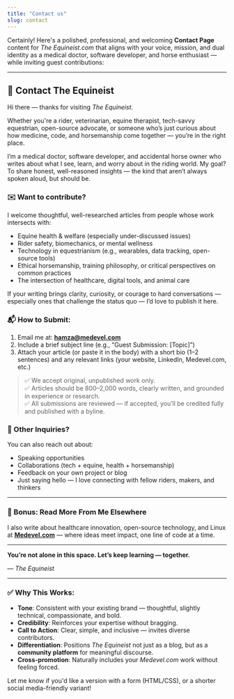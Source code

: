 ```yaml
---
title: "Contact us"
slug: contact
---
```

Certainly! Here's a polished, professional, and welcoming **Contact Page** content for *The Equineist.com* that aligns with your voice, mission, and dual identity as a medical doctor, software developer, and horse enthusiast — while inviting guest contributions:

---

## 📩 Contact The Equineist

Hi there — thanks for visiting *The Equineist*.  

Whether you're a rider, veterinarian, equine therapist, tech-savvy equestrian, open-source advocate, or someone who’s just curious about how medicine, code, and horsemanship come together — you’re in the right place.

I’m a medical doctor, software developer, and accidental horse owner who writes about what I see, learn, and worry about in the riding world. My goal? To share honest, well-reasoned insights — the kind that aren’t always spoken aloud, but should be.

### ✉️ Want to contribute?

I welcome thoughtful, well-researched articles from people whose work intersects with:
- Equine health & welfare (especially under-discussed issues)
- Rider safety, biomechanics, or mental wellness
- Technology in equestrianism (e.g., wearables, data tracking, open-source tools)
- Ethical horsemanship, training philosophy, or critical perspectives on common practices
- The intersection of healthcare, digital tools, and animal care

If your writing brings clarity, curiosity, or courage to hard conversations — especially ones that challenge the status quo — I’d love to publish it here.

### 📬 How to Submit:
1. Email me at: **hamza@medevel.com**
2. Include a brief subject line (e.g., “Guest Submission: [Topic]”)
3. Attach your article (or paste it in the body) with a short bio (1–2 sentences) and any relevant links (your website, LinkedIn, Medevel.com, etc.)

> ✅ We accept original, unpublished work only.  
> ✅ Articles should be 800–2,000 words, clearly written, and grounded in experience or research.  
> ✅ All submissions are reviewed — if accepted, you’ll be credited fully and published with a byline.

### 💬 Other Inquiries?
You can also reach out about:
- Speaking opportunities  
- Collaborations (tech + equine, health + horsemanship)  
- Feedback on your own project or blog  
- Just saying hello — I love connecting with fellow riders, makers, and thinkers

---

### 🔗 Bonus: Read More From Me Elsewhere  
I also write about healthcare innovation, open-source technology, and Linux at **[Medevel.com](https://medevel.com)** — where ideas meet impact, one line of code at a time.

---

**You’re not alone in this space. Let’s keep learning — together.**

— *The Equineist*

---

### ✅ Why This Works:
- **Tone**: Consistent with your existing brand — thoughtful, slightly technical, compassionate, and bold.
- **Credibility**: Reinforces your expertise without bragging.
- **Call to Action**: Clear, simple, and inclusive — invites diverse contributors.
- **Differentiation**: Positions *The Equineist* not just as a blog, but as a **community platform** for meaningful discourse.
- **Cross-promotion**: Naturally includes your *Medevel.com* work without feeling forced.

Let me know if you'd like a version with a form (HTML/CSS), or a shorter social media-friendly variant!